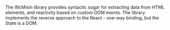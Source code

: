 The WcMixin library provides syntactic sugar for extracting data from HTML elements, and reactivity based on custom DOM events. The library implements the reverse approach to the React - one-way binding, but the State is a DOM.